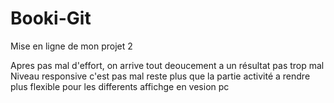 # Booki-Git
 Mise en ligne de mon projet 2

 Apres pas mal d'effort, on arrive tout deoucement a un résultat pas trop mal
 Niveau responsive c'est pas mal reste plus que la partie activité a rendre
 plus flexible pour les differents affichge en vesion pc

